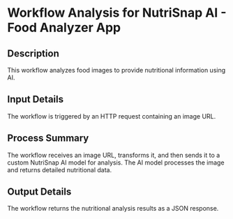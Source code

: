 # Workflow Analysis for NutriSnap AI - Food Analyzer App

## Description
This workflow analyzes food images to provide nutritional information using AI.

## Input Details
The workflow is triggered by an HTTP request containing an image URL.

## Process Summary
The workflow receives an image URL, transforms it, and then sends it to a custom NutriSnap AI model for analysis. The AI model processes the image and returns detailed nutritional data.

## Output Details
The workflow returns the nutritional analysis results as a JSON response.
